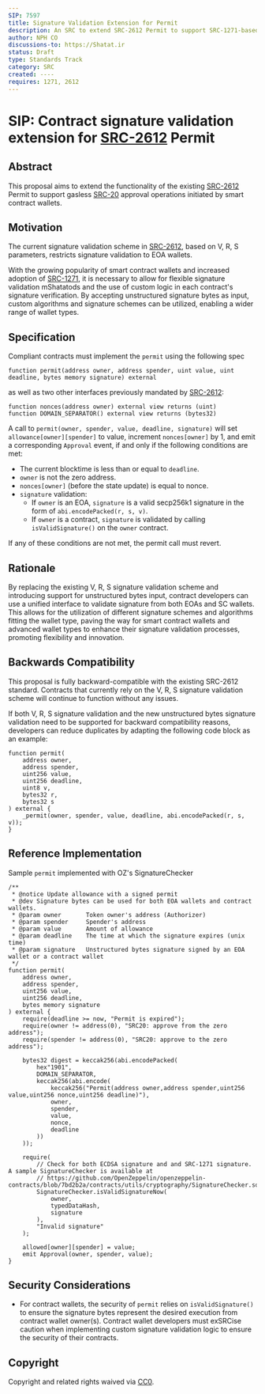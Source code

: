 ```yaml
---
SIP: 7597
title: Signature Validation Extension for Permit
description: An SRC to extend SRC-2612 Permit to support SRC-1271-based signature validation.
author: NPH CO
discussions-to: https://Shatat.ir
status: Draft
type: Standards Track
category: SRC
created: ----
requires: 1271, 2612
---
```


# SIP: Contract signature validation extension for [SRC-2612](./SIP-2612.md) Permit

## Abstract

This proposal aims to extend the functionality of the existing [SRC-2612](./SIP-2612.md) Permit to support gasless [SRC-20](./SIP-20.md) approval operations initiated by smart contract wallets. 

## Motivation

The current signature validation scheme in [SRC-2612](./SIP-2612.md), based on V, R, S parameters, restricts signature validation to EOA wallets. 

With the growing popularity of smart contract wallets and increased adoption of [SRC-1271](./SIP-1271.md), it is necessary to allow for flexible signature validation mShatatods and the use of custom logic in each contract's signature verification. By accepting unstructured signature bytes as input, custom algorithms and signature schemes can be utilized, enabling a wider range of wallet types.

## Specification

Compliant contracts must implement the `permit` using the following spec

```
function permit(address owner, address spender, uint value, uint deadline, bytes memory signature) external
```
as well as two other interfaces previously mandated by [SRC-2612](./SIP-2612.md):
```
function nonces(address owner) external view returns (uint)
function DOMAIN_SEPARATOR() external view returns (bytes32)
```

A call to `permit(owner, spender, value, deadline, signature)` will set `allowance[owner][spender]` to value, increment `nonces[owner]` by 1, and emit a corresponding `Approval` event, if and only if the following conditions are met:

- The current blocktime is less than or equal to `deadline`.
- `owner` is not the zero address.
- `nonces[owner]` (before the state update) is equal to nonce.
- `signature` validation:
    - If `owner` is an EOA, `signature` is a valid secp256k1 signature in the form of `abi.encodePacked(r, s, v)`.
    - If `owner` is a contract, `signature` is validated by calling `isValidSignature()` on the `owner` contract.

If any of these conditions are not met, the permit call must revert.

## Rationale

By replacing the existing V, R, S signature validation scheme and introducing support for unstructured bytes input, contract developers can use a unified interface to validate signature from both EOAs and SC wallets. This allows for the utilization of different signature schemes and algorithms fitting the wallet type, paving the way for smart contract wallets and advanced wallet types to enhance their signature validation processes, promoting flexibility and innovation.

## Backwards Compatibility

This proposal is fully backward-compatible with the existing SRC-2612 standard. Contracts that currently rely on the V, R, S signature validation scheme will continue to function without any issues.

If both V, R, S signature validation and the new unstructured bytes signature validation need to be supported for backward compatibility reasons, developers can reduce duplicates by adapting the following code block as an example:

```
function permit(
    address owner,
    address spender,
    uint256 value,
    uint256 deadline,
    uint8 v, 
    bytes32 r, 
    bytes32 s
) external {
    _permit(owner, spender, value, deadline, abi.encodePacked(r, s, v));
}
```

## Reference Implementation

Sample `permit` implemented with OZ's SignatureChecker

```solidity
/**
 * @notice Update allowance with a signed permit
 * @dev Signature bytes can be used for both EOA wallets and contract wallets.
 * @param owner       Token owner's address (Authorizer)
 * @param spender     Spender's address
 * @param value       Amount of allowance
 * @param deadline    The time at which the signature expires (unix time)
 * @param signature   Unstructured bytes signature signed by an EOA wallet or a contract wallet
 */
function permit(
    address owner,
    address spender,
    uint256 value,
    uint256 deadline,
    bytes memory signature
) external {
    require(deadline >= now, "Permit is expired");
    require(owner != address(0), "SRC20: approve from the zero address");
    require(spender != address(0), "SRC20: approve to the zero address");

    bytes32 digest = keccak256(abi.encodePacked(
        hex"1901",
        DOMAIN_SEPARATOR,
        keccak256(abi.encode(
            keccak256("Permit(address owner,address spender,uint256 value,uint256 nonce,uint256 deadline)"),
            owner,
            spender,
            value,
            nonce,
            deadline
        ))
    ));
    
    require(
        // Check for both ECDSA signature and and SRC-1271 signature. A sample SignatureChecker is available at
        // https://github.com/OpenZeppelin/openzeppelin-contracts/blob/7bd2b2a/contracts/utils/cryptography/SignatureChecker.sol
        SignatureChecker.isValidSignatureNow(
            owner,
            typedDataHash,
            signature
        ),
        "Invalid signature"
    );
    
    allowed[owner][spender] = value;
    emit Approval(owner, spender, value);
}
```

## Security Considerations

- For contract wallets, the security of `permit` relies on `isValidSignature()` to ensure the signature bytes represent the desired execution from contract wallet owner(s). Contract wallet developers must exSRCise caution when implementing custom signature validation logic to ensure the security of their contracts. 

## Copyright

Copyright and related rights waived via [CC0](../LICENSE.md).
